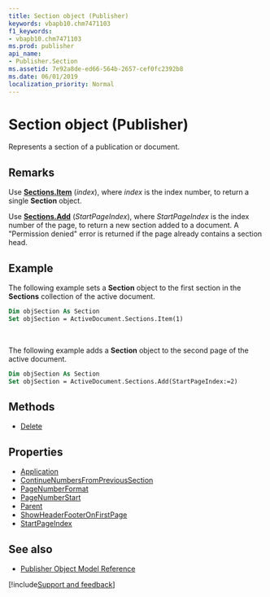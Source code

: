 ```yaml
---
title: Section object (Publisher)
keywords: vbapb10.chm7471103
f1_keywords:
- vbapb10.chm7471103
ms.prod: publisher
api_name:
- Publisher.Section
ms.assetid: 7e92a8de-ed66-564b-2657-cef0fc2392b8
ms.date: 06/01/2019
localization_priority: Normal
---
```



# Section object (Publisher)

Represents a section of a publication or document.
 
## Remarks

Use **[Sections.Item](publisher.sections.item.md)** (_index_), where _index_ is the index number, to return a single **Section** object. 

Use **[Sections.Add](publisher.sections.add.md)** (_StartPageIndex_), where _StartPageIndex_ is the index number of the page, to return a new section added to a document. A "Permission denied" error is returned if the page already contains a section head. 

## Example

The following example sets a **Section** object to the first section in the **Sections** collection of the active document.
 
```vb
Dim objSection As Section 
Set objSection = ActiveDocument.Sections.Item(1)
```

<br/>

The following example adds a **Section** object to the second page of the active document.

```vb
Dim objSection As Section 
Set objSection = ActiveDocument.Sections.Add(StartPageIndex:=2)
```


## Methods

- [Delete](Publisher.Section.Delete.md)

## Properties

- [Application](Publisher.Section.Application.md)
- [ContinueNumbersFromPreviousSection](Publisher.Section.ContinueNumbersFromPreviousSection.md)
- [PageNumberFormat](Publisher.Section.PageNumberFormat.md)
- [PageNumberStart](Publisher.Section.PageNumberStart.md)
- [Parent](Publisher.Section.Parent.md)
- [ShowHeaderFooterOnFirstPage](Publisher.Section.ShowHeaderFooterOnFirstPage.md)
- [StartPageIndex](Publisher.Section.StartPageIndex.md)

## See also

- [Publisher Object Model Reference](overview/publisher/object-model.md)



[!include[Support and feedback](~/includes/feedback-boilerplate.md)]